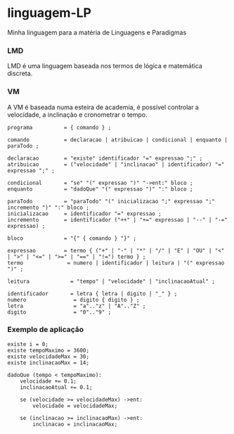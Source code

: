 # linguagem-LP
Minha linguagem para a matéria de Linguagens e Paradigmas

### LMD
LMD é uma linguagem baseada nos termos de lógica e matemática discreta.

### VM
A VM é baseada numa esteira de academia, é possível controlar a velocidade, a inclinação e cronometrar o tempo.

```EBNF
programa          = { comando } ;

comando           = declaracao | atribuicao | condicional | enquanto | paraTodo ;

declaracao        = "existe" identificador "=" expressao ";" ;
atribuicao        = ("velocidade" | "inclinacao" | identificador) "=" expressao ";" ;

condicional       = "se" "(" expressao ")" "->ent:" bloco ;
enquanto          = "dadoQue" "(" expressao ")" ":" bloco ;

paraTodo          = "paraTodo" "(" inicializacao ";" expressao ";" incremento ")" ":" bloco ;
inicializacao     = identificador "=" expressao ;
incremento        = identificador ("++" | "+=" expressao | "--" | "-=" expressao) ;

bloco             = "{" { comando } "}" ;

expressao         = termo { ("+" | "-" | "*" | "/" | "E" | "OU" | "<" | ">" | "<=" | ">=" | "==" | "!=") termo } ;
termo              = numero | identificador | leitura | "(" expressao ")" ;

leitura             = "tempo" | "velocidade" | "inclinacaoAtual" ;

identificador       = letra { letra | digito | "_" } ;
numero               = digito { digito } ;
letra                = "a".."z" | "A".."Z" ;
digito               = "0".."9" ;

```

### Exemplo de aplicação

```
existe i = 0;
existe tempoMaximo = 3600;
existe velocidadeMax = 30;
existe inclinacaoMax = 14;

dadoQue (tempo < tempoMaximo):
    velocidade += 0.1;
    inclinacaoAtual += 0.1;

    se (velocidade >= velocidadeMax) ->ent:
        velocidade = velocidadeMax;

    se (inclinacao >= inclinacaoMax) ->ent:
        inclinacao = inclinacaoMax;

```